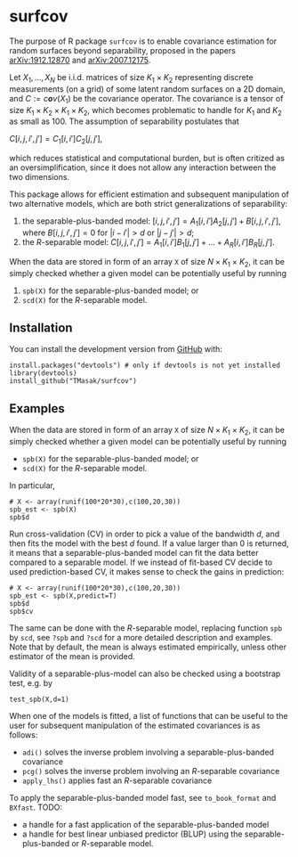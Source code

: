 # surfcov

The purpose of R package `surfcov` is to enable covariance estimation
for random surfaces beyond separability, proposed in the papers
[arXiv:1912.12870](https://arxiv.org/abs/1912.12870) and
[arXiv:2007.12175](https://arxiv.org/abs/2007.12175).

Let *X*<sub>1</sub>, …, *X*<sub>*N*</sub> be i.i.d. matrices of size
*K*<sub>1</sub> × *K*<sub>2</sub> representing discrete measurements (on
a grid) of some latent random surfaces on a 2D domain, and
*C* := *c**o**v*(*X*<sub>1</sub>) be the covariance operator. The
covariance is a tensor of size
*K*<sub>1</sub> × *K*<sub>2</sub> × *K*<sub>1</sub> × *K*<sub>2</sub>,
which becomes problematic to handle for *K*<sub>1</sub> and
*K*<sub>2</sub> as small as 100. The assumption of separability
postulates that

*C*\[*i*, *j*, *i*′, *j*′\] = *C*<sub>1</sub>\[*i*, *i*′\]*C*<sub>2</sub>\[*j*, *j*′\],

which reduces statistical and computational burden, but is often
critized as an oversimplification, since it does not allow any
interaction between the two dimensions.

This package allows for efficient estimation and subsequent manipulation
of two alternative models, which are both strict generalizations of
separability:

1.  the separable-plus-banded model:
    \[*i*, *j*, *i*′, *j*′\] = *A*<sub>1</sub>\[*i*, *i*′\]*A*<sub>2</sub>\[*j*, *j*′\] + *B*\[*i*, *j*, *i*′, *j*′\],
    where *B*\[*i*, *j*, *i*′, *j*′\] = 0 for |*i* − *i*′| &gt; *d* or
    |*j* − *j*′| &gt; *d*;
2.  the *R*-separable model:
    *C*\[*i*, *j*, *i*′, *j*′\] = *A*<sub>1</sub>\[*i*, *i*′\]*B*<sub>1</sub>\[*j*, *j*′\] + … + *A*<sub>*R*</sub>\[*i*, *i*′\]*B*<sub>*R*</sub>\[*j*, *j*′\].

When the data are stored in form of an array `X` of size
*N* × *K*<sub>1</sub> × *K*<sub>2</sub>, it can be simply checked
whether a given model can be potentially useful by running

1.  `spb(X)` for the separable-plus-banded model; or
2.  `scd(X)` for the *R*-separable model.

## Installation

You can install the development version from
[GitHub](https://github.com/) with:

    install.packages("devtools") # only if devtools is not yet installed
    library(devtools)
    install_github("TMasak/surfcov")

## Examples

When the data are stored in form of an array `X` of size
*N* × *K*<sub>1</sub> × *K*<sub>2</sub>, it can be simply checked
whether a given model can be potentially useful by running

-   `spb(X)` for the separable-plus-banded model; or
-   `scd(X)` for the *R*-separable model.

In particular,

    # X <- array(runif(100*20*30),c(100,20,30))
    spb_est <- spb(X)
    spb$d

Run cross-validation (CV) in order to pick a value of the bandwidth *d*,
and then fits the model with the best *d* found. If a value larger than
0 is returned, it means that a separable-plus-banded model can fit the
data better compared to a separable model. If we instead of fit-based CV
decide to used prediction-based CV, it makes sense to check the gains in
prediction:

    # X <- array(runif(100*20*30),c(100,20,30))
    spb_est <- spb(X,predict=T)
    spb$d
    spb$cv

The same can be done with the *R*-separable model, replacing function
`spb` by `scd`, see `?spb` and `?scd` for a more detailed description
and examples. Note that by default, the mean is always estimated
empirically, unless other estimator of the mean is provided.

Validity of a separable-plus-model can also be checked using a bootstrap
test, e.g. by

    test_spb(X,d=1)

When one of the models is fitted, a list of functions that can be useful
to the user for subsequent manipulation of the estimated covariances is
as follows:

-   `adi()` solves the inverse problem involving a separable-plus-banded
    covariance
-   `pcg()` solves the inverse problem involving an *R*-separable
    covariance
-   `apply_lhs()` applies fast an *R*-separable covariance

To apply the separable-plus-banded model fast, see `to_book_format` and
`BXfast`. TODO:

-   a handle for a fast application of the separable-plus-banded model
-   a handle for best linear unbiased predictor (BLUP) using the
    separable-plus-banded or *R*-separable model.
